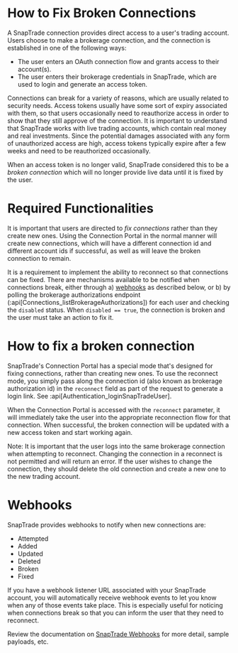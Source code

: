 # How to Fix Broken Connections

A SnapTrade connection provides direct access to a user's trading account. Users choose to make a brokerage connection, and the connection is established in one of the following ways:

- The user enters an OAuth connection flow and grants access to their account(s).
- The user enters their brokerage credentials in SnapTrade, which are used to login and generate an access token.

Connections can break for a variety of reasons, which are usually related to security needs. Access tokens usually have some sort of expiry associated with them, so that users occasionally need to reauthorize access in order to show that they still approve of the connection. It is important to understand that SnapTrade works with live trading accounts, which contain real money and real investments. Since the potential damages associated with any form of unauthorized access are high, access tokens typically expire after a few weeks and need to be reauthorized occasionally.

When an access token is no longer valid, SnapTrade considered this to be a _broken connection_ which will no longer provide live data until it is fixed by the user.

# Required Functionalities

It is important that users are directed to _fix connections_ rather than they create new ones. Using the Connection Portal in the normal manner will create new connections, which will have a different connection id and different account ids if successful, as well as will leave the broken connection to remain.

It is a requirement to implement the ability to reconnect so that connections can be fixed. There are mechanisms available to be notified when connections break, either through a) [webhooks](/docs/webhooks) as described below, or b) by polling the brokerage authorizations endpoint (:api[Connections_listBrokerageAuthorizations]) for each user and checking the `disabled` status. When `disabled == true`, the connection is broken and the user must take an action to fix it.

# How to fix a broken connection

SnapTrade's Connection Portal has a special mode that's designed for fixing connections, rather than creating new ones. To use the reconnect mode, you simply pass along the connection id (also known as brokerage authorization id) in the `reconnect` field as part of the request to generate a login link. See :api[Authentication_loginSnapTradeUser].

When the Connection Portal is accessed with the `reconnect` parameter, it will immediately take the user into the appropriate reconnection flow for that connection. When successful, the broken connection will be updated with a new access token and start working again.

Note: It is important that the user logs into the same brokerage connection when attempting to reconnect. Changing the connection in a reconnect is not permitted and will return an error. If the user wishes to change the connection, they should delete the old connection and create a new one to the new trading account.

# Webhooks

SnapTrade provides webhooks to notify when new connections are:

- Attempted
- Added
- Updated
- Deleted
- Broken
- Fixed

If you have a webhook listener URL associated with your SnapTrade account, you will automatically receive webhook events to let you know when any of those events take place. This is especially useful for noticing when connections break so that you can inform the user that they need to reconnect.

Review the documentation on [SnapTrade Webhooks](https://docs.snaptrade.com/docs/webhooks-getting-started) for more detail, sample payloads, etc.
